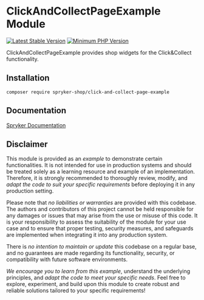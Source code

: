 # ClickAndCollectPageExample Module
[![Latest Stable Version](https://poser.pugx.org/spryker-shop/click-and-collect-page-example/v/stable.svg)](https://packagist.org/packages/spryker-shop/click-and-collect-page-example)
[![Minimum PHP Version](https://img.shields.io/badge/php-%3E%3D%208.2-8892BF.svg)](https://php.net/)

ClickAndCollectPageExample provides shop widgets for the Click&Collect functionality.

## Installation

```
composer require spryker-shop/click-and-collect-page-example
```

## Documentation

[Spryker Documentation](https://docs.spryker.com)

## Disclaimer

This module is provided as an *example* to demonstrate certain functionalities. It is not intended for use in production systems and should be treated solely as a learning resource and example of an implementation. Therefore, it is strongly recommended to thoroughly review, modify, and *adapt the code to suit your specific requirements* before deploying it in any production setting.

Please note that *no liabilities or warranties* are provided with this codebase. The authors and contributors of this project cannot be held responsible for any damages or issues that may arise from the use or misuse of this code. It is your responsibility to assess the suitability of the module for your use case and to ensure that proper testing, security measures, and safeguards are implemented when integrating it into any production system.

There is *no intention to maintain or update* this codebase on a regular base, and no guarantees are made regarding its functionality, security, or compatibility with future software environments.

*We encourage you to learn from this example*, understand the underlying principles, and *adapt the code to meet your specific needs*. Feel free to explore, experiment, and build upon this module to create robust and reliable solutions tailored to your specific requirements!
